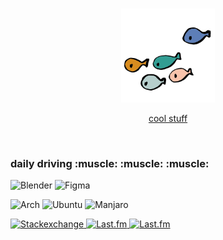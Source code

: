 <div align="center">

  <br />
 <p align="center">
  <img src="https://github.com/Humanconsumerr/Humanconsumerr.github.io/blob/main/scandi-61.png?raw=true" width="150" alt="accessibility text">
</p>
   
  <a href=https://Humanconsumerr.github.io>cool stuff</a>
  
<br />
</div>

<div align="">

<h3> daily driving :muscle:	:muscle:	:muscle:	</h3>

<p>

![Blender](https://img.shields.io/badge/blender-%23F5792A.svg?style=flat&logo=blender&logoColor=white)
![Figma](https://img.shields.io/badge/figma-%23F24E1E.svg?style=flat&logo=figma&logoColor=white)

![Arch](https://img.shields.io/badge/Arch%20Linux-1793D1?logo=arch-linux&logoColor=fff&style=flat)
![Ubuntu](https://img.shields.io/badge/Ubuntu-E95420?style=flat&logo=ubuntu&logoColor=white)
![Manjaro](https://img.shields.io/badge/Manjaro-35BF5C?style=flat&logo=Manjaro&logoColor=white)

</p>


<p>
    <a href="https://meta.stackexchange.com/users/1235930/humanconly">
    <img src="https://img.shields.io/badge/StackExchange-%23ffffff.svg?style=flat&logo=StackExchange&logoColor=white"
         alt="Stackexchange">

<a href="https://www.last.fm/">
    <img src="https://img.shields.io/badge/last.fm-D51007?style=flat&logo=last.fm&logoColor=white"
         alt="Last.fm">

<a href="https://open.spotify.com/user/deadtrees%3F?si=2b0422320f56499d">
    <img src="https://img.shields.io/badge/Spotify-1ED760?&style=flat&logo=spotify&logoColor=white"
         alt="Last.fm">
</p>

</div>
